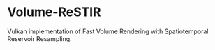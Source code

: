 # Volume-ReSTIR
Vulkan implementation of Fast Volume Rendering with Spatiotemporal Reservoir Resampling.
